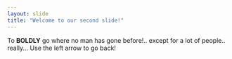 ```yaml
---
layout: slide
title: "Welcome to our second slide!"
---
```

To **BOLDLY** go where no man has gone before!.. except for a lot of people.. really... 
Use the left arrow to go back!
